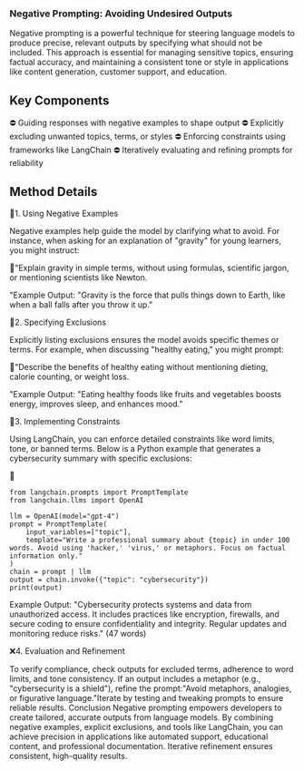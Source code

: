 ### Negative Prompting: Avoiding Undesired Outputs
Negative prompting is a powerful technique for steering language models to produce precise, relevant outputs by specifying what should not be included. This approach is essential for managing sensitive topics, ensuring factual accuracy, and maintaining a consistent tone or style in applications like content generation, customer support, and education.



## Key Components

⛔ Guiding responses with negative examples to shape output
⛔ Explicitly excluding unwanted topics, terms, or styles
⛔ Enforcing constraints using frameworks like LangChain
⛔ Iteratively evaluating and refining prompts for reliability



## Method Details
🔞1. Using Negative Examples


Negative examples help guide the model by clarifying what to avoid. For instance, when asking for an explanation of "gravity" for young learners, you might instruct:


📛"Explain gravity in simple terms, without using formulas, scientific jargon, or mentioning scientists like Newton.

"Example Output: "Gravity is the force that pulls things down to Earth, like when a ball falls after you throw it up."


🚫2. Specifying Exclusions


Explicitly listing exclusions ensures the model avoids specific themes or terms. For example, when discussing "healthy eating," you might prompt:


📛"Describe the benefits of healthy eating without mentioning dieting, calorie counting, or weight loss.

"Example Output: "Eating healthy foods like fruits and vegetables boosts energy, improves sleep, and enhances mood."


🛑3. Implementing Constraints


Using LangChain, you can enforce detailed constraints like word limits, tone, or banned terms. Below is a Python example that generates a cybersecurity summary with specific exclusions:

📛
```
from langchain.prompts import PromptTemplate
from langchain.llms import OpenAI

llm = OpenAI(model="gpt-4")
prompt = PromptTemplate(
    input_variables=["topic"],
    template="Write a professional summary about {topic} in under 100 words. Avoid using 'hacker,' 'virus,' or metaphors. Focus on factual information only."
)
chain = prompt | llm
output = chain.invoke({"topic": "cybersecurity"})
print(output)
```


Example Output: "Cybersecurity protects systems and data from unauthorized access. It includes practices like encryption, firewalls, and secure coding to ensure confidentiality and integrity. Regular updates and monitoring reduce risks." (47 words)


❌4. Evaluation and Refinement


To verify compliance, check outputs for excluded terms, adherence to word limits, and tone consistency. If an output includes a metaphor (e.g., "cybersecurity is a shield"), refine the prompt:"Avoid metaphors, analogies, or figurative language."Iterate by testing and tweaking prompts to ensure reliable results.
Conclusion
Negative prompting empowers developers to create tailored, accurate outputs from language models. By combining negative examples, explicit exclusions, and tools like LangChain, you can achieve precision in applications like automated support, educational content, and professional documentation. Iterative refinement ensures consistent, high-quality results.
